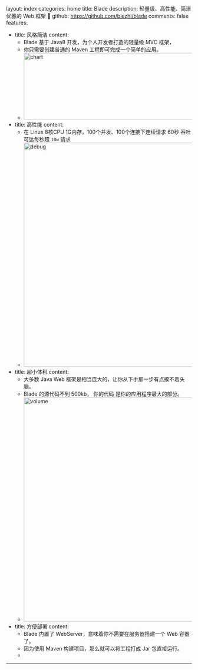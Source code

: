 layout: index
categories: home
title: Blade
description: 轻量级、高性能、简洁优雅的 Web 框架 🚀
github: https://github.com/biezhi/blade
comments: false
features:
- title: 风格简洁
  content: 
  - Blade 基于 Java8 开发，为个人开发者打造的轻量级 MVC 框架，
  - 你只需要创建普通的 Maven 工程即可完成一个简单的应用。
  - <img width="884" height="181" srcset="${theme.root}images/chart@2x.png 2x" src="${theme.root}images/chart.png"
        alt="chart">
- title: 高性能
  content: 
  - 在 Linux 8核CPU 1G内存，100个并发、100个连接下连续请求 60秒 吞吐可达每秒超 <code>10w</code> 请求
  - <img width="884" height="609" srcset="${theme.root}images/performance@2x.png 2x" src="${theme.root}images/performance.png"
        alt="debug">
- title: 超小体积
  content:
  - 大多数 Java Web 框架是相当庞大的，让你从下手那一步有点摸不着头脑。
  - Blade 的源代码不到 500kb， 你的代码 是你的应用程序最大的部分。
  - <img width="884" height="609" srcset="${theme.root}images/volume@2x.png 2x" src="${theme.root}images/volume.png"
        alt="volume">
- title: 方便部署
  content:
  - Blade 内置了 WebServer，意味着你不需要在服务器搭建一个 Web 容器了。
  - 因为使用 Maven 构建项目，那么就可以将工程打成 Jar 包直接运行。 
  - <script src="https://asciinema.org/a/151813.js" data-theme="asciinema" id="asciicast-151813" async data-size="16"></script>

---
